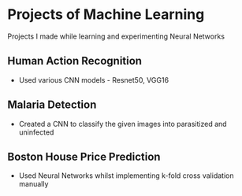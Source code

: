 # Projects of Machine Learning
Projects I made while learning and experimenting Neural Networks
## Human Action Recognition
- Used various CNN models - Resnet50, VGG16 
## Malaria Detection
- Created a CNN to classify the given images into parasitized and uninfected
## Boston House Price Prediction
- Used Neural Networks whilst implementing k-fold cross validation manually 
